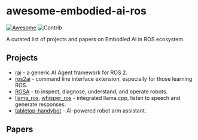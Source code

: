 # awesome-embodied-ai-ros

[![Awesome](https://awesome.re/badge.svg)](https://awesome.re)
<img src="https://img.shields.io/badge/Contributions-Welcome-278ea5" alt="Contrib"/>

A curated list of projects and papers on Embodied AI in ROS ecosystem.

## Projects

- [rai](https://github.com/RobotecAI/rai) - a generic AI Agent framework for ROS 2.
- [ros2ai](https://github.com/fujitatomoya/ros2ai) - command line interface extension, especially for those learning ROS.
- [ROSA](https://github.com/nasa-jpl/rosa) - to inspect, diagnose, understand, and operate robots.
- [llama_ros](https://github.com/mgonzs13/llama_ros), [whisper_ros](https://github.com/mgonzs13/whisper_ros) - integrated llama.cpp, listen to speech and generate responses.
- [tabletop-handybot](https://github.com/ycheng517/tabletop-handybot) - AI-powered robot arm assistant.

## Papers
